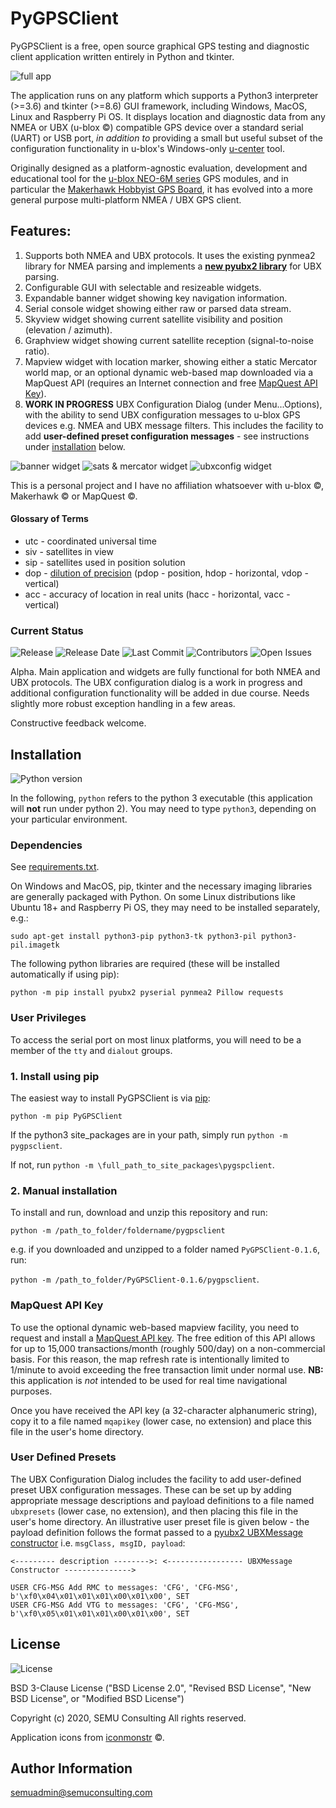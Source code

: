 # PyGPSClient

PyGPSClient is a free, open source graphical GPS testing and diagnostic client application written entirely in Python and tkinter.

![full app](/images/all_widgets.png)

The application runs on any platform which supports a Python3 interpreter (>=3.6) and tkinter (>=8.6) GUI framework, 
including Windows, MacOS, Linux and Raspberry Pi OS. It displays location and diagnostic data from any NMEA or UBX (u-blox &copy;) 
compatible GPS device over a standard serial (UART) or USB port, *in addition to* providing a small but useful subset of the 
configuration functionality in u-blox's Windows-only [u-center](https://www.u-blox.com/en/product/u-center) tool.

Originally designed as a platform-agnostic evaluation, development and educational tool for the [u-blox NEO-6M series](https://www.u-blox.com/en/product/neo-6-series) GPS modules, and in particular the [Makerhawk Hobbyist GPS Board](https://www.amazon.co.uk/MakerHawk-Microcontroller-Compatible-Navigation-Positioning/dp/B0783H7BLW), it has evolved
into a more general purpose multi-platform NMEA / UBX GPS client.

## Features:

1. Supports both NMEA and UBX protocols. It uses the existing pynmea2 library for NMEA parsing and 
implements a **[new pyubx2 library](https://github.com/semuconsulting/pyubx2)** for UBX parsing. 
1. Configurable GUI with selectable and resizeable widgets.
1. Expandable banner widget showing key navigation information.
1. Serial console widget showing either raw or parsed data stream.
1. Skyview widget showing current satellite visibility and position (elevation / azimuth).
1. Graphview widget showing current satellite reception (signal-to-noise ratio).
1. Mapview widget with location marker, showing either a static Mercator world map, or an optional dynamic web-based map downloaded via a MapQuest API (requires an Internet connection and free 
[MapQuest API Key](https://developer.mapquest.com/plan_purchase/steps/business_edition/business_edition_free/register)).
1. **WORK IN PROGRESS** UBX Configuration Dialog (under Menu...Options), with the ability to send UBX configuration messages to u-blox GPS devices e.g. NMEA and UBX message filters. This includes the facility to add **user-defined preset configuration messages** - see instructions under [installation](#installation) below.

![banner widget](/images/banner_widget.png)
![sats & mercator widget](/images/sats_mercator_widget.png)
![ubxconfig widget](/images/ubxconfig_widget.png)

This is a personal project and I have no affiliation whatsoever with u-blox &copy;, Makerhawk &copy; or MapQuest &copy;.

#### Glossary of Terms

* utc - coordinated universal time 
* siv - satellites in view
* sip - satellites used in position solution
* dop - [dilution of precision](https://gisgeography.com/gps-accuracy-hdop-pdop-gdop-multipath/) (pdop - position, hdop - horizontal, vdop - vertical)
* acc - accuracy of location in real units (hacc - horizontal, vacc - vertical)

### Current Status

![Release](https://img.shields.io/github/v/release/semuconsulting/PyGPSClient?include_prereleases)
![Release Date](https://img.shields.io/github/release-date-pre/semuconsulting/PyGPSClient)
![Last Commit](https://img.shields.io/github/last-commit/semuconsulting/PyGPSClient)
![Contributors](https://img.shields.io/github/contributors/semuconsulting/PyGPSClient.svg)
![Open Issues](https://img.shields.io/github/issues-raw/semuconsulting/PyGPSClient)

Alpha. Main application and widgets are fully functional for both NMEA and UBX protocols. The UBX configuration dialog is a work in progress and additional configuration functionality will be added in due course. Needs slightly more robust exception handling in a few areas.

Constructive feedback welcome.

## <a name="installation">Installation</a>

![Python version](https://img.shields.io/pypi/pyversions/pyubx2.svg?style=flat)

In the following, `python` refers to the python 3 executable (this application will **not** run under python 2). You may need to type `python3`, depending on your particular environment.

### Dependencies

See [requirements.txt](requirements.txt).

On Windows and MacOS, pip, tkinter and the necessary imaging libraries are generally packaged with Python.  On some Linux distributions like Ubuntu 18+ and Raspberry Pi OS, they may need to be installed separately, e.g.:

`sudo apt-get install python3-pip python3-tk python3-pil python3-pil.imagetk`

The following python libraries are required (these will be installed automatically if using pip):

`python -m pip install pyubx2 pyserial pynmea2 Pillow requests`

### User Privileges

To access the serial port on most linux platforms, you will need to be a member of the 
`tty` and `dialout` groups.

### 1. Install using pip

The easiest way to install PyGPSClient is via [pip](http://pypi.python.org/pypi/pip/):

`python -m pip PyGPSClient`

If the python3 site_packages are in your path, simply run `python -m pygpsclient`.

If not, run `python -m \full_path_to_site_packages\pygspclient`.

### 2. Manual installation

To install and run, download and unzip this repository and run:

`python -m /path_to_folder/foldername/pygpsclient`

e.g. if you downloaded and unzipped to a folder named `PyGPSClient-0.1.6`, run: 

`python -m /path_to_folder/PyGPSClient-0.1.6/pygpsclient`.

### MapQuest API Key

To use the optional dynamic web-based mapview facility, you need to request and install a 
[MapQuest API key](https://developer.mapquest.com/plan_purchase/steps/business_edition/business_edition_free/register).
The free edition of this API allows for up to 15,000 transactions/month (roughly 500/day) on a non-commercial basis.
For this reason, the map refresh rate is intentionally limited to 1/minute to avoid exceeding the free transaction
limit under normal use. **NB:** this application is *not* intended to be used for real time navigational purposes.

Once you have received the API key (a 32-character alphanumeric string), copy it to a file named `mqapikey` (lower case, 
no extension) and place this file in the user's home directory.

### User Defined Presets

The UBX Configuration Dialog includes the facility to add user-defined preset UBX configuration messages. These can be set up by adding
appropriate message descriptions and payload definitions to a file named `ubxpresets` (lower case, no extension), and then placing this 
file in the user's home directory. An illustrative user preset file is given below - the payload definition follows the format passed
to a [pyubx2 UBXMessage constructor](https://pypi.org/project/pyubx2/) i.e. `msgClass, msgID, payload`:

```
<--------- description -------->: <----------------- UBXMessage Constructor --------------->

USER CFG-MSG Add RMC to messages: 'CFG', 'CFG-MSG', b'\xf0\x04\x01\x01\x01\x00\x01\x00', SET
USER CFG-MSG Add VTG to messages: 'CFG', 'CFG-MSG', b'\xf0\x05\x01\x01\x01\x00\x01\x00', SET
```

## License

![License](https://img.shields.io/github/license/semuconsulting/PyGPSClient.svg)

BSD 3-Clause License ("BSD License 2.0", "Revised BSD License", "New BSD License", or "Modified BSD License")

Copyright (c) 2020, SEMU Consulting
All rights reserved.

Application icons from [iconmonstr](https://iconmonstr.com/) &copy;.

## Author Information

semuadmin@semuconsulting.com
